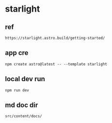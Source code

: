 
# starlight


## ref

```
https://starlight.astro.build/getting-started/
```


## app cre

```
npm create astro@latest -- --template starlight
```


## local dev run

```
npm run dev
```


## md doc dir

```
src/content/docs/
```


